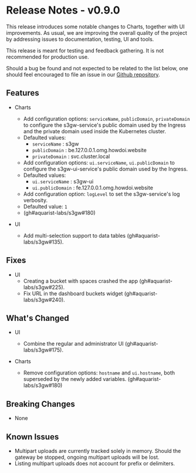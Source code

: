 # Release Notes - v0.9.0

This release introduces some notable changes to Charts,
together with UI improvements.
As usual, we are improving the overall quality of the project by
addressing issues to documentation, testing, UI and tools.

This release is meant for testing and feedback gathering. It is not recommended
for production use.

Should a bug be found and not expected to be related to the list below, one
should feel encouraged to file an issue in our
[Github repository](https://github.com/aquarist-labs/s3gw/issues/new/choose).

## Features

- Charts
  - Add configuration options: `serviceName`, `publicDomain`, `privateDomain`
    to configure the s3gw-service's public domain used by the Ingress
    and the private domain used inside the Kubernetes cluster.
  - Defaulted values:
    - `serviceName` : s3gw
    - `publicDomain` : be.127.0.0.1.omg.howdoi.website
    - `privateDomain` : svc.cluster.local
  - Add configuration options: `ui.serviceName`, `ui.publicDomain`
    to configure the s3gw-ui-service's public domain used by
    the Ingress.
  - Defaulted values:
    - `ui.serviceName` : s3gw-ui
    - `ui.publicDomain` : fe.127.0.0.1.omg.howdoi.website
  - Add configuration option: `logLevel` to set the s3gw-service's
    log verbosity.
  - Defaulted value: `1`
  - (gh#aquarist-labs/s3gw#180)

- UI
  - Add multi-selection support to data tables (gh#aquarist-labs/s3gw#135).

## Fixes

- UI
  - Creating a bucket with spaces crashed the app (gh#aquarist-labs/s3gw#225).
  - Fix URL in the dashboard buckets widget (gh#aquarist-labs/s3gw#240).

## What's Changed

- UI
  - Combine the regular and administrator UI (gh#aquarist-labs/s3gw#175).

- Charts
  - Remove configuration options: `hostname` and `ui.hostname`, both superseded
    by the newly added variables. (gh#aquarist-labs/s3gw#180)

## Breaking Changes

- None

## Known Issues

- Multipart uploads are currently tracked solely in memory. Should the gateway
  be stopped, ongoing multipart uploads will be lost.
- Listing multipart uploads does not account for prefix or delimiters.
